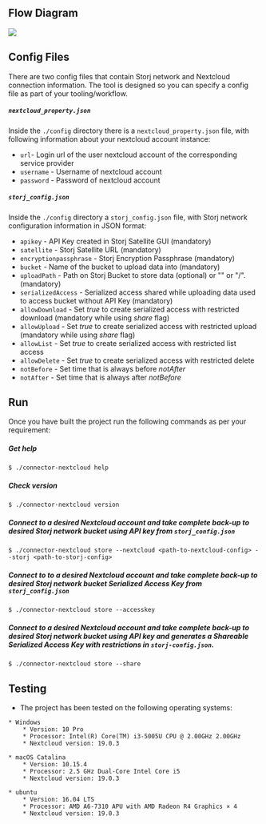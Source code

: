 ## Flow Diagram

![](https://github.com/storj-thirdparty/connector-nextcloud/blob/master/README.assets/arch.drawio.png)

## Config Files

There are two config files that contain Storj network and Nextcloud connection information. The tool is designed so you can specify a config file as part of your tooling/workflow.

##### `nextcloud_property.json`

Inside the `./config` directory there is a `nextcloud_property.json` file, with following information about your nextcloud account instance:

* `url`- Login url of the user nextcloud account of the corresponding service provider
* `username` - Username of nextcloud account
* `password` - Password of nextcloud account

##### `storj_config.json`

Inside the `./config` directory a `storj_config.json` file, with Storj network configuration information in JSON format:

* `apikey` - API Key created in Storj Satellite GUI (mandatory)
* `satellite` - Storj Satellite URL (mandatory)
* `encryptionpassphrase` - Storj Encryption Passphrase (mandatory)
* `bucket` - Name of the bucket to upload data into (mandatory)
* `uploadPath` - Path on Storj Bucket to store data (optional) or "" or "/". (mandatory)
* `serializedAccess` - Serialized access shared while uploading data used to access bucket without API Key (mandatory)
* `allowDownload` - Set *true* to create serialized access with restricted download (mandatory while using *share* flag)
* `allowUpload` - Set *true* to create serialized access with restricted upload (mandatory while using *share* flag)
* `allowList` - Set *true* to create serialized access with restricted list access
* `allowDelete` - Set *true* to create serialized access with restricted delete
* `notBefore` - Set time that is always before *notAfter*
* `notAfter` - Set time that is always after *notBefore*

## Run

Once you have built the project run the following commands as per your requirement:

##### Get help

```
$ ./connector-nextcloud help
```

##### Check version

```
$ ./connector-nextcloud version
```

##### Connect to a desired Nextcloud account and take complete back-up to desired Storj network bucket using API key from `storj_config.json`
```
$ ./connector-nextcloud store --nextcloud <path-to-nextcloud-config> --storj <path-to-storj-config>
```

##### Connect to to a desired Nextcloud account and take complete back-up to desired Storj network bucket Serialized Access Key from `storj_config.json`
```
$ ./connector-nextcloud store --accesskey
```

##### Connect to a desired Nextcloud account and take complete back-up to desired Storj network bucket using API key and generates a Shareable Serialized Access Key with restrictions in `storj-config.json`.
```
$ ./connector-nextcloud store --share
```

## Testing
* The project has been tested on the following operating systems:
```
* Windows
	* Version: 10 Pro
	* Processor: Intel(R) Core(TM) i3-5005U CPU @ 2.00GHz 2.00GHz
	* Nextcloud version: 19.0.3

* macOS Catalina
	* Version: 10.15.4
	* Processor: 2.5 GHz Dual-Core Intel Core i5
	* Nextcloud version: 19.0.3

* ubuntu
	* Version: 16.04 LTS
	* Processor: AMD A6-7310 APU with AMD Radeon R4 Graphics × 4
	* Nextcloud version: 19.0.3
```
